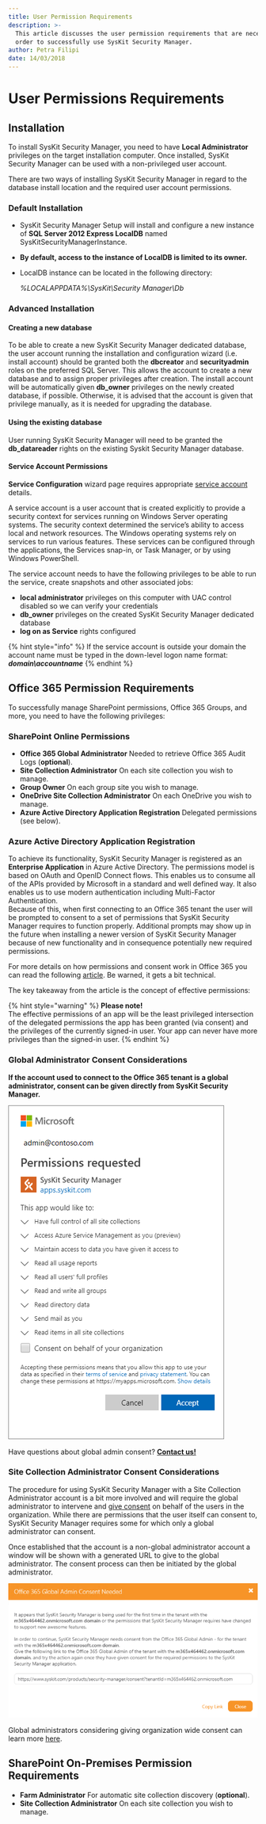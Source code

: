 ```yaml
---
title: User Permission Requirements
description: >-
  This article discusses the user permission requirements that are necessary in
  order to successfully use SysKit Security Manager.
author: Petra Filipi
date: 14/03/2018
---
```


# User Permissions Requirements

## Installation

To install SysKit Security Manager, you need to have **Local Administrator** privileges on the target installation computer. Once installed, SysKit Security Manager can be used with a non-privileged user account.

There are two ways of installing SysKit Security Manager in regard to the database install location and the required user account permissions.

### Default Installation

* SysKit Security Manager Setup will install and configure a new instance of **SQL Server 2012 Express LocalDB** named SysKitSecurityManagerInstance.
* **By default, access to the instance of LocalDB is limited to its owner.**
* LocalDB instance can be located in the following directory:

  _%LOCALAPPDATA%\SysKit\Security Manager\Db_

### Advanced Installation

#### Creating a new database

To be able to create a new SysKit Security Manager dedicated database, the user account running the installation and configuration wizard \(i.e. install account\) should be granted both the **dbcreator** and **securityadmin** roles on the preferred SQL Server. This allows the account to create a new database and to assign proper privileges after creation. The install account will be automatically given **db\_owner** privileges on the newly created database, if possible. Otherwise, it is advised that the account is given that privilege manually, as it is needed for upgrading the database.

#### Using the existing database

User running SysKit Security Manager will need to be granted the **db\_datareader** rights on the existing Syskit Security Manager database.

#### Service Account Permissions

**Service Configuration** wizard page requires appropriate [service account](https://docs.microsoft.com/en-us/windows/security/identity-protection/access-control/service-accounts) details.

A service account is a user account that is created explicitly to provide a security context for services running on Windows Server operating systems. The security context determined the service’s ability to access local and network resources. The Windows operating systems rely on services to run various features. These services can be configured through the applications, the Services snap-in, or Task Manager, or by using Windows PowerShell.

The service account needs to have the following privileges to be able to run the service, create snapshots and other associated jobs:

* **local administrator** privileges on this computer with UAC control disabled so we can verify your credentials
* **db\_owner** privileges on the created SysKit Security Manager dedicated database
* **log on as Service** rights configured

{% hint style="info" %}
If the service account is outside your domain the account name must be typed in the down-level logon name format: _**domain\accountname**_
{% endhint %}

## Office 365 Permission Requirements

To successfully manage SharePoint permissions, Office 365 Groups, and more, you need to have the following privileges:

### SharePoint Online Permissions

* **Office 365 Global Administrator** Needed to retrieve Office 365 Audit Logs \(**optional**\).
* **Site Collection Administrator** On each site collection you wish to manage.
* **Group Owner** On each group site you wish to manage.
* **OneDrive Site Collection Administrator** On each OneDrive you wish to manage.
* **Azure Active Directory Application Registration** Delegated permissions \(see below\).

### Azure Active Directory Application Registration

To achieve its functionality, SysKit Security Manager is registered as an **Enterprise Application** in Azure Active Directory. The permissions model is based on OAuth and OpenID Connect flows. This enables us to consume all of the APIs provided by Microsoft in a standard and well defined way. It also enables us to use modern authentication including Multi-Factor Authentication.  
Because of this, when first connecting to an Office 365 tenant the user will be prompted to consent to a set of permissions that SysKit Security Manager requires to function properly. Additional prompts may show up in the future when installing a newer version of SysKit Security Manager because of new functionality and in consequence potentially new required permissions.

For more details on how permissions and consent work in Office 365 you can read the following [article](https://docs.microsoft.com/en-us/azure/active-directory/develop/v2-permissions-and-consent). Be warned, it gets a bit technical.

The key takeaway from the article is the concept of effective permissions:

{% hint style="warning" %}
**Please note!**  
The effective permissions of an app will be the least privileged intersection of the delegated permissions the app has been granted \(via consent\) and the privileges of the currently signed-in user. Your app can never have more privileges than the signed-in user.
{% endhint %}

### Global Administrator Consent Considerations

**If the account used to connect to the Office 365 tenant is a global administrator, consent can be given directly from SysKit Security Manager.**

![Global Administrator Consent](../.gitbook/assets/admin-contoso.png)

Have questions about global admin consent? [**Contact us!**](https://www.syskit.com/contact-us/)

### Site Collection Administrator Consent Considerations

The procedure for using SysKit Security Manager with a Site Collection Administrator account is a bit more involved and will require the global administrator to intervene and [give consent](global-admin-consent.md) on behalf of the users in the organization. While there are permissions that the user itself can consent to, SysKit Security Manager requires some for which only a global administrator can consent.

Once established that the account is a non-global administrator account a window will be shown with a generated URL to give to the global administrator. The consent process can then be initiated by the global administrator.

![Office 365 Global Admin Consent Needed ](../.gitbook/assets/office-365-global-admin-consent-needed.png)

Global administrators considering giving organization wide consent can learn more [here](global-admin-consent.md).

## SharePoint On-Premises Permission Requirements

* **Farm Administrator** For automatic site collection discovery \(**optional**\).
* **Site Collection Administrator** On each site collection you wish to manage.

